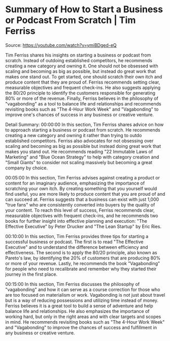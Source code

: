# Summary of How to Start a Business or Podcast From Scratch | Tim Ferriss

Source: https://youtube.com/watch?v=ymiBDged-eQ

Tim Ferriss shares his insights on starting a business or podcast from scratch. Instead of outdoing established competitors, he recommends creating a new category and owning it. One should not be obsessed with scaling and becoming as big as possible, but instead do great work that makes one stand out. To get started, one should scratch their own itch and produce content that they are proud of. Ferriss recommends setting clear, measurable objectives and frequent check-ins. He also suggests applying the 80/20 principle to identify the customers responsible for generating 80% or more of the revenue. Finally, Ferriss believes in the philosophy of "vagabonding" as a tool to balance life and relationships and recommends revisiting books such as "The 4-Hour Work Week" and "Vagabonding" to improve one's chances of success in any business or creative venture.

Detail Summary: 
00:00:00
In this section, Tim Ferriss shares advice on how to approach starting a business or podcast from scratch. He recommends creating a new category and owning it rather than trying to outdo established competitors. Ferriss also advocates for not obsessing over scaling and becoming as big as possible but instead doing great work that makes you stand out. He recommends reading "22 Immutable Laws of Marketing" and "Blue Ocean Strategy" to help with category creation and "Small Giants" to consider not scaling massively but becoming a great company by choice.

00:05:00
In this section, Tim Ferriss advises against creating a product or content for an imaginary audience, emphasizing the importance of scratching your own itch. By creating something that you yourself would find useful, you are more likely to produce content that you are proud of and can succeed at. Ferriss suggests that a business can exist with just 1,000 "true fans" who are consistently converted into buyers by the quality of your content. To reach this level of success, Ferriss recommends clear, measurable objectives with frequent check-ins, and he recommends two books for further insight into effective planning and execution: "The Effective Executive" by Peter Drucker and "The Lean Startup" by Eric Ries.

00:10:00
In this section, Tim Ferriss provides three tips for starting a successful business or podcast. The first is to read "The Effective Executive" and to understand the difference between efficiency and effectiveness. The second is to apply the 80/20 principle, also known as Pareto's law, by identifying the 20% of customers that are producing 80% or more of your revenue. Lastly, he recommends the book "Vagabonding" for people who need to recalibrate and remember why they started their journey in the first place.

00:15:00
In this section, Tim Ferriss discusses the philosophy of "vagabonding" and how it can serve as a course correction for those who are too focused on materialism or work. Vagabonding is not just about travel but is a way of reducing possessions and utilizing time instead of money. Ferriss believes it is a great tool to build a sense of adventure and help balance life and relationships. He also emphasizes the importance of working hard, but only in the right areas and with clear targets and scopes in mind. He recommends revisiting books such as "The 4-Hour Work Week" and "Vagabonding" to improve the chances of success and fulfillment in any business or creative venture.

